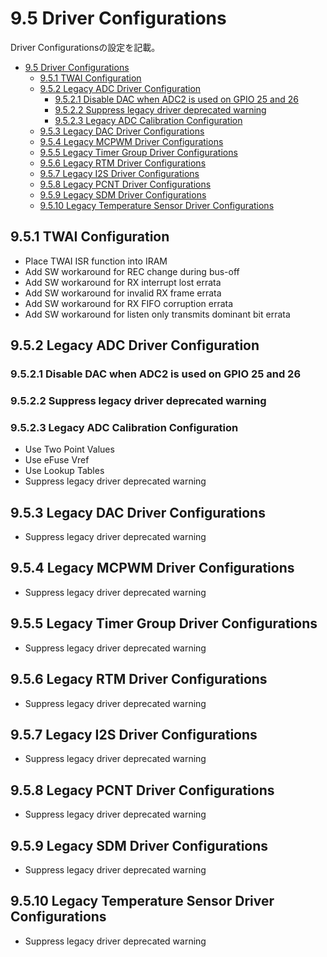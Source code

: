 # 9.5 Driver Configurations
Driver Configurationsの設定を記載。

- [9.5 Driver Configurations](#95-driver-configurations)
  - [9.5.1 TWAI Configuration](#951-twai-configuration)
  - [9.5.2 Legacy ADC Driver Configuration](#952-legacy-adc-driver-configuration)
    - [9.5.2.1 Disable DAC when ADC2 is used on GPIO 25 and 26](#9521-disable-dac-when-adc2-is-used-on-gpio-25-and-26)
    - [9.5.2.2 Suppress legacy driver deprecated warning](#9522-suppress-legacy-driver-deprecated-warning)
    - [9.5.2.3 Legacy ADC Calibration Configuration](#9523-legacy-adc-calibration-configuration)
  - [9.5.3 Legacy DAC Driver Configurations](#953-legacy-dac-driver-configurations)
  - [9.5.4 Legacy MCPWM Driver Configurations](#954-legacy-mcpwm-driver-configurations)
  - [9.5.5 Legacy Timer Group Driver Configurations](#955-legacy-timer-group-driver-configurations)
  - [9.5.6 Legacy RTM Driver Configurations](#956-legacy-rtm-driver-configurations)
  - [9.5.7 Legacy I2S Driver Configurations](#957-legacy-i2s-driver-configurations)
  - [9.5.8 Legacy PCNT Driver Configurations](#958-legacy-pcnt-driver-configurations)
  - [9.5.9 Legacy SDM Driver Configurations](#959-legacy-sdm-driver-configurations)
  - [9.5.10 Legacy Temperature Sensor Driver Configurations](#9510-legacy-temperature-sensor-driver-configurations)

## 9.5.1 TWAI Configuration
- Place TWAI ISR function into IRAM
- Add SW workaround for REC change during bus-off
- Add SW workaround for RX interrupt lost errata
- Add SW workaround for invalid RX frame errata
- Add SW workaround for RX FIFO corruption errata
- Add SW workaround for listen only transmits dominant bit errata
## 9.5.2 Legacy ADC Driver Configuration
### 9.5.2.1 Disable DAC when ADC2 is used on GPIO 25 and 26
### 9.5.2.2 Suppress legacy driver deprecated warning
### 9.5.2.3 Legacy ADC Calibration Configuration
- Use Two Point Values
- Use eFuse Vref
- Use Lookup Tables
- Suppress legacy driver deprecated warning
## 9.5.3 Legacy DAC Driver Configurations
- Suppress legacy driver deprecated warning
## 9.5.4 Legacy MCPWM Driver Configurations
- Suppress legacy driver deprecated warning
## 9.5.5 Legacy Timer Group Driver Configurations
- Suppress legacy driver deprecated warning
## 9.5.6 Legacy RTM Driver Configurations
- Suppress legacy driver deprecated warning
## 9.5.7 Legacy I2S Driver Configurations
- Suppress legacy driver deprecated warning
## 9.5.8 Legacy PCNT Driver Configurations
- Suppress legacy driver deprecated warning
## 9.5.9 Legacy SDM Driver Configurations
- Suppress legacy driver deprecated warning
## 9.5.10 Legacy Temperature Sensor Driver Configurations
- Suppress legacy driver deprecated warning

